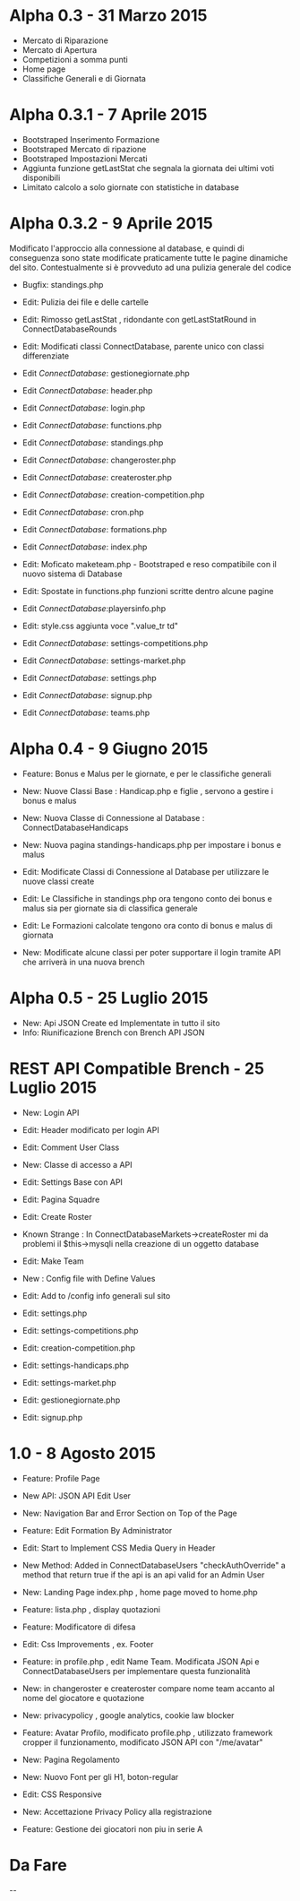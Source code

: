 # Alpha 0.3 - 31 Marzo 2015

* Mercato di Riparazione
* Mercato di Apertura
* Competizioni a somma punti
* Home page
* Classifiche Generali e di Giornata

# Alpha 0.3.1 - 7 Aprile 2015 

* Bootstraped Inserimento Formazione
* Bootstraped Mercato di ripazione
* Bootstraped Impostazioni Mercati
* Aggiunta funzione getLastStat che segnala la giornata dei ultimi voti disponibili
* Limitato calcolo a solo giornate con statistiche in database

# Alpha 0.3.2 - 9 Aprile 2015

Modificato l'approccio alla connessione al database, e quindi di conseguenza sono state modificate praticamente tutte le pagine dinamiche del sito.
Contestualmente si è provveduto ad una pulizia generale del codice

* Bugfix: standings.php
* Edit: Pulizia dei file e delle cartelle
* Edit: Rimosso getLastStat , ridondante con getLastStatRound in ConnectDatabaseRounds
* Edit: Modificati classi ConnectDatabase, parente unico con classi differenziate
* Edit _ConnectDatabase_: gestionegiornate.php
* Edit _ConnectDatabase_: header.php
* Edit _ConnectDatabase_: login.php
* Edit _ConnectDatabase_: functions.php
* Edit _ConnectDatabase_: standings.php

* Edit _ConnectDatabase_: changeroster.php
* Edit _ConnectDatabase_: createroster.php
* Edit _ConnectDatabase_: creation-competition.php
* Edit _ConnectDatabase_: cron.php
* Edit _ConnectDatabase_: formations.php

* Edit _ConnectDatabase_: index.php
* Edit: Moficato maketeam.php - Bootstraped e reso compatibile con il nuovo sistema di Database
* Edit: Spostate in functions.php funzioni scritte dentro alcune pagine
* Edit _ConnectDatabase_:playersinfo.php
* Edit: style.css aggiunta voce ".value_tr td"
* Edit _ConnectDatabase_: settings-competitions.php
* Edit _ConnectDatabase_: settings-market.php
* Edit _ConnectDatabase_: settings.php
* Edit _ConnectDatabase_: signup.php
* Edit _ConnectDatabase_: teams.php

# Alpha 0.4 -  9 Giugno 2015

* Feature: Bonus e Malus per le giornate, e per le classifiche generali
* New: Nuove Classi Base : Handicap.php e figlie , servono a gestire i bonus e malus
* New: Nuova Classe di Connessione al Database : ConnectDatabaseHandicaps
* New: Nuova pagina standings-handicaps.php per impostare i bonus e malus
* Edit: Modificate Classi di Connessione al Database per utilizzare le nuove classi create

* Edit: Le Classifiche in standings.php ora tengono conto dei bonus e malus sia per giornate sia di classifica generale
* Edit: Le Formazioni calcolate tengono ora conto di bonus e malus di giornata

* New: Modificate alcune classi per poter supportare il login tramite API che arriverà in una nuova brench

# Alpha 0.5 - 25 Luglio 2015

* New: Api JSON Create ed Implementate in tutto il sito
* Info: Riunificazione Brench con Brench API JSON

# REST API Compatible Brench - 25 Luglio 2015

* New: Login API
* Edit: Header modificato per login API

* Edit: Comment User Class
* New: Classe di accesso a API

* Edit: Settings Base con API
* Edit: Pagina Squadre

* Edit: Create Roster 
* Known Strange : In ConnectDatabaseMarkets->createRoster mi da problemi il $this->mysqli nella creazione di un oggetto database

* Edit: Make Team
* New : Config file with Define Values

* Edit: Add to /config info generali sul sito

* Edit: settings.php
* Edit: settings-competitions.php
* Edit: creation-competition.php
* Edit: settings-handicaps.php
* Edit: settings-market.php
* Edit: gestionegiornate.php
* Edit: signup.php

# 1.0 - 8 Agosto 2015

* Feature: Profile Page
* New API: JSON API Edit User
* New: Navigation Bar and Error Section on Top of the Page

* Feature: Edit Formation By Administrator
* Edit: Start to Implement CSS Media Query in Header
* New Method: Added in ConnectDatabaseUsers "checkAuthOverride" a method that return true if the api is an api valid for an Admin User

* New: Landing Page index.php , home page moved to home.php
* Feature: lista.php , display quotazioni
* Feature: Modificatore di difesa
* Edit: Css Improvements , ex. Footer
* Feature: in profile.php , edit Name Team. Modificata JSON Api e ConnectDatabaseUsers per implementare questa funzionalità

* New: in changeroster e createroster compare nome team accanto al nome del giocatore e quotazione

* New: privacypolicy  , google analytics, cookie law blocker

* Feature: Avatar Profilo, modificato profile.php , utilizzato framework cropper il funzionamento, modificato JSON API con "/me/avatar"
* New: Pagina Regolamento
* New: Nuovo Font per gli H1, boton-regular

* Edit: CSS Responsive

* New: Accettazione Privacy Policy alla registrazione

* Feature: Gestione dei giocatori non piu in serie A

# Da Fare
--